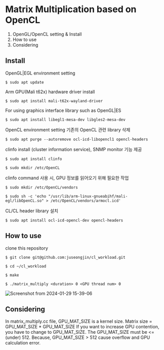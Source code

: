 <h1>Matrix Multiplication based on OpenCL</h1>

1. OpenGL/OpenCL setting & Install
2. How to use
3. Considering

   
## Install
OpenGL|EGL environment setting
```
$ sudo apt update
```
Arm GPU(Mali t62x) hardware driver install
```
$ sudo apt install mali-t62x-wayland-driver
```
For using graphics interface library such as OpenGL|ES
```
$ sudo apt install libegl1-mesa-dev libgles2-mesa-dev
```
OpenCL environment setting
기존의 OpenCL 관련 library 삭제
```
$ sudo apt purge --autoremove ocl-icd-libopencl1 opencl-headers
```
clinfo install (cluster information service), SNMP monitor 기능 제공
```
$ sudo apt install clinfo
```
```
$ sudo mkdir /etc/OpenCL
```
clinfo command 사용 시, GPU 정보를 읽어오기 위해 필요한 작업
```
$ sudo mkdir /etc/OpenCL/vendors
```
```
$ sudo sh -c 'echo "/usr/lib/arm-linux-gnueabihf/mali-egl/libOpenCL.so" > /etc/OpenCL/vendors/armocl.icd'
```
CL/CL header library 설치
```
$ sudo apt install ocl-icd-opencl-dev opencl-headers
```
## How to use
clone this repository 
```
$ git clone git@github.com:juseongjin/cl_workload.git
```
```
$ cd ~/cl_workload
```
```
$ make
```
```
$ ./matrix_multiply <duration> 0 <GPU thread num> 0
```
![Screenshot from 2024-01-29 15-39-06](https://github.com/juseongjin/cl_workload/assets/49185122/a1aea496-5835-49ad-8fdb-f687833571a5)

## Considering
In matrix_multiply.cc file, GPU_MAT_SIZE is a kernel size. Matrix size = GPU_MAT_SIZE * GPU_MAT_SIZE
If you want to increase GPU contention, you have to change to GPU_MAT_SIZE.
The GPU_MAT_SIZE must be <=(under) 512. Because, GPU_MAT_SIZE > 512 cause overflow and GPU calculation error.
